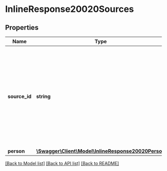 # InlineResponse20020Sources

## Properties
Name | Type | Description | Notes
------------ | ------------- | ------------- | -------------
**source_id** | **string** | Identifies this person for relationships API calls.  You should not store this ID as it could change and is only intended to be used for the relationships API calls. | 
**person** | [**\Swagger\Client\Model\InlineResponse20020Person**](InlineResponse20020Person.md) |  | 

[[Back to Model list]](../README.md#documentation-for-models) [[Back to API list]](../README.md#documentation-for-api-endpoints) [[Back to README]](../README.md)


